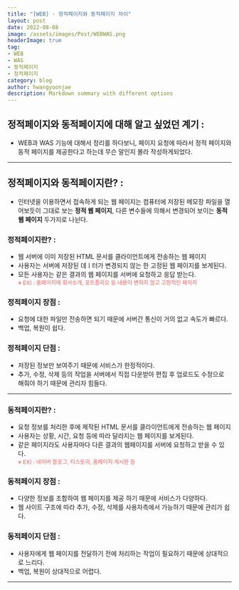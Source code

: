 ```yaml
---
title: "[WEB] - 정적페이지와 동적페이지 차이"
layout: post
date: 2022-08-08
image: /assets/images/Post/WEBWAS.png
headerImage: true
tag:
- WEB
- WAS
- 동적페이지
- 정적페이지
category: blog
author: hwangyoonjae
description: Markdown summary with different options
---
```


## 정적페이지와 동적페이지에 대해 알고 싶었던 계기 :
- WEB과 WAS 기능에 대해서 정리를 하다보니, 페이지 요청에 따라서 정적 페이지와 동적 페이지를 제공한다고 하는데 무슨 말인지 몰라 작성하게되었다.

* * *

## 정적페이지와 동적페이지란? :
- 인터넷을 이용하면서 접속하게 되는 웹 페이지는 컴퓨터에 저장된 메모장 파일을 열어보듯이 그대로 보는 **정적 웹 페이지**, 다른 변수들에 의해서 변경되어 보이는 **동적 웹 페이지** 두가지로 나뉜다.


### 정적페이지란? :
- 웹 서버에 이미 저장된 HTML 문서를 클라이언트에게 전송하는 웹 페이지
- 사용자는 서버에 저장된 데ㅣ터가 변경되지 않는 한 고정된 웹 페이지를 보게된다.
- 모든 사용자는 같은 결과의 웹 페이지를 서버에 요청하고 응답 받는다.<br>
<span style="color:#FA5858; font-size:12px">※ EX) : 홈페이지에 회사소개, 포트폴리오 등 내용이 변하지 않고 고정적인 페이지</span>

### 정적페이지 장점 :
- 요청에 대한 파일만 전송하면 되기 때문에 서버간 통신이 거의 없고 속도가 빠르다.
- 백업, 복원이 쉽다.

### 정적페이지 단점 :
- 저장된 정보만 보여주기 때문에 서비스가 한정적이다.
- 추가, 수정, 삭제 등의 작업을 서버에서 직접 다운받아 편집 후 업로드도 수정으로 해줘야 하기 때문에 관리자 힘들다.

* * *

### 동적페이지란? :
- 요청 정보를 처리한 후에 제작된 HTML 문서를 클라이언트에게 전송하는 웹 페이지
- 사용자는 상황, 시간, 요청 등에 따라 달라지는 웹 페이지를 보게된다.
- 같은 페이지라도 사용자마다 다른 결과의 웹페이지를 서버에 요청하고 받을 수 있다.<br>
<span style="color:#FA5858; font-size:12px">※ EX) : 네이버 블로그, 티스토리, 홈페이지 게시판 등</span>

### 동적페이지 장점 :
- 다양한 정보를 조합하여 웹 페이지를 제공 하기 때문에 서비스가 다양하다.
- 웹 사이트 구조에 따라 추가, 수정, 삭제를 사용자측에서 가능하기 때문에 관리가 쉽다.

### 동적페이지 단점 :
- 사용자에게 웹 페이지를 전달하기 전에 처리하는 작업이 필요하기 때문에 상대적으로 느리다.
- 백업, 복원이 상대적으로 어렵다.

* * *